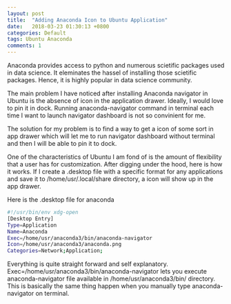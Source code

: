 ```yaml
---
layout: post
title:  "Adding Anaconda Icon to Ubuntu Application"
date:   2018-03-23 01:30:13 +0800
categories: Default
tags: Ubuntu Anaconda
comments: 1
---
```

Anaconda provides access to python and numerous scietific packages used in data science. It eleminates the hassel of installing those scietific packages. Hence, it is highly popular in data science community.

The main problem I have noticed after installing Anaconda navigator in Ubuntu is the absence of icon in the application drawer. Ideally, I would love to pin it in dock. Running anaconda-navigator command in terminal each time I want to launch navigator dashboard is not so convinient for me.

The solution for my problem is to find a way to get a icon of some sort in app drawer which will let me to run navigator dashboard without terminal and then I will be able to pin it to dock.

One of the characteristics of Ubuntu I am fond of is the amount of flexibility that a user has for customization. After digging under the hood, here is how it works. If I create a .desktop file with a specific format for any applications and save it to /home/usr/.local/share directory, a icon will show up in the app drawer.

Here is the .desktop file for anaconda
```bash
#!/usr/bin/env xdg-open
[Desktop Entry]
Type=Application
Name=Anaconda
Exec=/home/usr/anaconda3/bin/anaconda-navigator
Icon=/home/usr/anaconda3/anaconda.png
Categories=Network;Application;
```
Everything is quite straight forward and self explanatory.
Exec=/home/usr/anaconda3/bin/anaconda-navigator lets you execute anaconda-navigator file available in /home/usr/anaconda3/bin/ directory. This is basically the same thing happen when you manually type anaconda-navigator on terminal.

